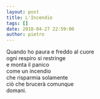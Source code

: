 ```yaml
---
layout: post
title: L'Incendio
tags: []
date: 2018-04-27 22:59:00
author: pietro
---
```

Quando ho paura e freddo al cuore<br/>ogni respiro si restringe<br/>e monta il panico<br/>come un incendio<br/>che risparmia solamente<br/>ciò che brucerà comunque<br/>domani.
